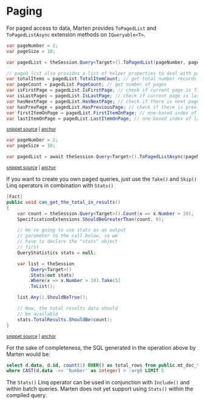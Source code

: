 # Paging

For paged access to data, Marten provides `ToPagedList` and `ToPagedListAsync` extension methods on `IQueryable<T>`.

<!-- snippet: sample_to_paged_list -->
<a id='snippet-sample_to_paged_list'></a>
```cs
var pageNumber = 2;
var pageSize = 10;

var pagedList = theSession.Query<Target>().ToPagedList(pageNumber, pageSize);

// paged list also provides a list of helper properties to deal with pagination aspects
var totalItems = pagedList.TotalItemCount; // get total number records
var pageCount = pagedList.PageCount; // get number of pages
var isFirstPage = pagedList.IsFirstPage; // check if current page is first page
var isLastPages = pagedList.IsLastPage; // check if current page is last page
var hasNextPage = pagedList.HasNextPage; // check if there is next page
var hasPrevPage = pagedList.HasPreviousPage; // check if there is previous page
var firstItemOnPage = pagedList.FirstItemOnPage; // one-based index of first item in current page
var lastItemOnPage = pagedList.LastItemOnPage; // one-based index of last item in current page
```
<sup><a href='https://github.com/JasperFx/marten/blob/master/src/DocumentDbTests/Reading/Linq/pagedlist_queryable_extension_Tests.cs#L70-L85' title='Snippet source file'>snippet source</a> | <a href='#snippet-sample_to_paged_list' title='Start of snippet'>anchor</a></sup>
<!-- endSnippet -->

<!-- snippet: sample_to_paged_list_async -->
<a id='snippet-sample_to_paged_list_async'></a>
```cs
var pageNumber = 2;
var pageSize = 10;

var pagedList = await theSession.Query<Target>().ToPagedListAsync(pageNumber, pageSize);
```
<sup><a href='https://github.com/JasperFx/marten/blob/master/src/DocumentDbTests/Reading/Linq/pagedlist_queryable_extension_Tests.cs#L94-L99' title='Snippet source file'>snippet source</a> | <a href='#snippet-sample_to_paged_list_async' title='Start of snippet'>anchor</a></sup>
<!-- endSnippet -->

If you want to create you own paged queries, just use the `Take()` and `Skip()` Linq operators in combination with `Stats()`

<!-- snippet: sample_using-query-statistics -->
<a id='snippet-sample_using-query-statistics'></a>
```cs
[Fact]
public void can_get_the_total_in_results()
{
    var count = theSession.Query<Target>().Count(x => x.Number > 10);
    SpecificationExtensions.ShouldBeGreaterThan(count, 0);

    // We're going to use stats as an output
    // parameter to the call below, so we
    // have to declare the "stats" object
    // first
    QueryStatistics stats = null;

    var list = theSession
        .Query<Target>()
        .Stats(out stats)
        .Where(x => x.Number > 10).Take(5)
        .ToList();

    list.Any().ShouldBeTrue();

    // Now, the total results data should
    // be available
    stats.TotalResults.ShouldBe(count);
}
```
<sup><a href='https://github.com/JasperFx/marten/blob/master/src/DocumentDbTests/Reading/Linq/invoking_query_with_statistics.cs#L169-L195' title='Snippet source file'>snippet source</a> | <a href='#snippet-sample_using-query-statistics' title='Start of snippet'>anchor</a></sup>
<!-- endSnippet -->

For the sake of completeness, the SQL generated in the operation above by Marten would be:

```sql
select d.data, d.id, count(1) OVER() as total_rows from public.mt_doc_target as d
where CAST(d.data ->> 'Number' as integer) > :arg0 LIMIT 5
```

The `Stats()` Linq operator can be used in conjunction with `Include()` and within batch queries. Marten does not yet
support using `Stats()` within the compiled query.
